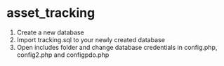# asset_tracking

1. Create a new database
2. Import tracking.sql to your newly created database
3. Open includes folder and change database credentials in config.php, config2.php and configpdo.php
